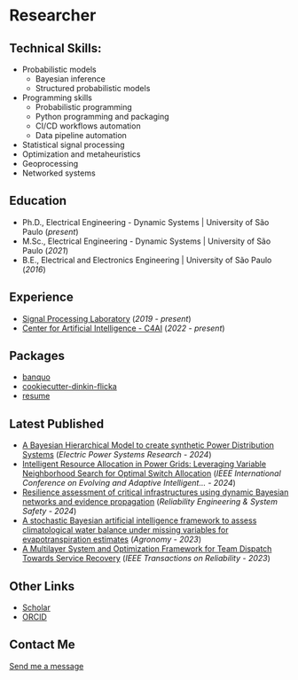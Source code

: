 # Researcher

## Technical Skills:

- Probabilistic models
  - Bayesian inference
  - Structured probabilistic models
- Programming skills
  - Probabilistic programming
  - Python programming and packaging
  - CI/CD workflows automation
  - Data pipeline automation
- Statistical signal processing
- Optimization and metaheuristics
- Geoprocessing
- Networked systems

## Education

- Ph.D., Electrical Engineering - Dynamic Systems | University of São Paulo (_present_)
- M.Sc., Electrical Engineering - Dynamic Systems | University of São Paulo (_2021_)
- B.E., Electrical and Electronics Engineering | University of São Paulo (_2016_)

## Experience

- [Signal Processing Laboratory](http://www1.sel.eesc.usp.br/lps/) (_2019 - present_)
- [Center for Artificial Intelligence - C4AI](https://c4ai.inova.usp.br/) (_2022 -
  present_)

<!-- repositories starts -->
## Packages

- [banquo](https://github.com/luizdesuo/banquo)
- [cookiecutter-dinkin-flicka](https://github.com/luizdesuo/cookiecutter-dinkin-flicka)
- [resume](https://github.com/luizdesuo/resume)
<!-- repositories ends -->

<!-- latest_published starts -->
## Latest Published

- [A Bayesian Hierarchical Model to create synthetic Power Distribution Systems](https://scholar.google.com/citations?view_op=view_citation&hl=en&user=YLWr2gsAAAAJ&sortby=pubdate&citation_for_view=YLWr2gsAAAAJ:hqOjcs7Dif8C) (_Electric Power Systems Research  - 2024_)
- [Intelligent Resource Allocation in Power Grids: Leveraging Variable Neighborhood Search for Optimal Switch Allocation](https://scholar.google.com/citations?view_op=view_citation&hl=en&user=YLWr2gsAAAAJ&sortby=pubdate&citation_for_view=YLWr2gsAAAAJ:UebtZRa9Y70C) (_IEEE International Conference on Evolving and Adaptive Intelligent… - 2024_)
- [Resilience assessment of critical infrastructures using dynamic Bayesian networks and evidence propagation](https://scholar.google.com/citations?view_op=view_citation&hl=en&user=YLWr2gsAAAAJ&sortby=pubdate&citation_for_view=YLWr2gsAAAAJ:_FxGoFyzp5QC) (_Reliability Engineering & System Safety  - 2024_)
- [A stochastic Bayesian artificial intelligence framework to assess climatological water balance under missing variables for evapotranspiration estimates](https://scholar.google.com/citations?view_op=view_citation&hl=en&user=YLWr2gsAAAAJ&sortby=pubdate&citation_for_view=YLWr2gsAAAAJ:Se3iqnhoufwC) (_Agronomy  - 2023_)
- [A Multilayer System and Optimization Framework for Team Dispatch Towards Service Recovery](https://scholar.google.com/citations?view_op=view_citation&hl=en&user=YLWr2gsAAAAJ&sortby=pubdate&citation_for_view=YLWr2gsAAAAJ:ufrVoPGSRksC) (_IEEE Transactions on Reliability - 2023_)
<!-- latest_published ends -->

## Other Links

- [Scholar](https://scholar.google.com.br/citations?user=YLWr2gsAAAAJ)
- [ORCID](https://orcid.org/0000-0001-8629-1870)

## Contact Me

[Send me a message](https://forms.gle/mxdnreYvT7EEuQsQA)
